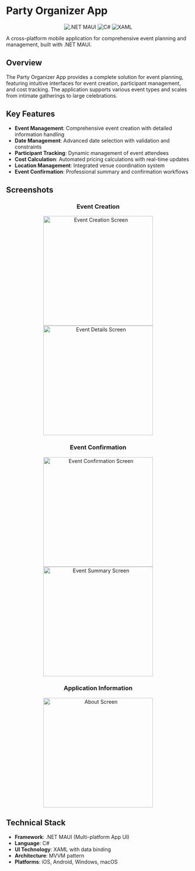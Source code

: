 # Party Organizer App

<div align="center">
  <img src="https://img.shields.io/badge/.NET%20MAUI-512BD4?style=for-the-badge&logo=dotnet&logoColor=white" alt=".NET MAUI">
  <img src="https://img.shields.io/badge/C%23-239120?style=for-the-badge&logo=c-sharp&logoColor=white" alt="C#">
  <img src="https://img.shields.io/badge/XAML-0C54C2?style=for-the-badge&logo=xaml&logoColor=white" alt="XAML">
</div>

A cross-platform mobile application for comprehensive event planning and management, built with .NET MAUI.

## Overview

The Party Organizer App provides a complete solution for event planning, featuring intuitive interfaces for event creation, participant management, and cost tracking. The application supports various event types and scales from intimate gatherings to large celebrations.

## Key Features

- **Event Management**: Comprehensive event creation with detailed information handling
- **Date Management**: Advanced date selection with validation and constraints
- **Participant Tracking**: Dynamic management of event attendees
- **Cost Calculation**: Automated pricing calculations with real-time updates
- **Location Management**: Integrated venue coordination system
- **Event Confirmation**: Professional summary and confirmation workflows

## Screenshots

<div align="center">

### Event Creation
<img src="images/Party-booking-1.jpeg" alt="Event Creation Screen" width="300">
<img src="images/Party-booking-2.jpeg" alt="Event Details Screen" width="300">

### Event Confirmation
<img src="images/Party-confirmation-1.jpeg" alt="Event Confirmation Screen" width="300">
<img src="images/Party-confirmation-2.jpeg" alt="Event Summary Screen" width="300">

### Application Information
<img src="images/About.jpeg" alt="About Screen" width="300">

</div>

## Technical Stack

- **Framework**: .NET MAUI (Multi-platform App UI)
- **Language**: C#
- **UI Technology**: XAML with data binding
- **Architecture**: MVVM pattern
- **Platforms**: iOS, Android, Windows, macOS
